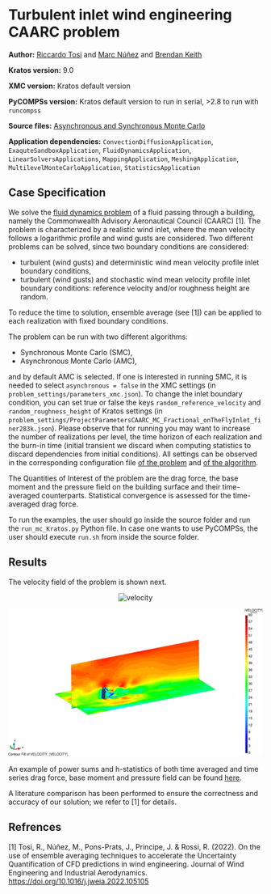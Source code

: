 # Turbulent inlet wind engineering CAARC problem

**Author:** [Riccardo Tosi](https://riccardotosi.github.io) and [Marc Núñez](https://github.com/marcnunezc) and [Brendan Keith](https://brendankeith.github.io/)

**Kratos version:** 9.0

**XMC version:** Kratos default version

**PyCOMPSs version:** Kratos default version to run in serial, >2.8 to run with `runcompss`

**Source files:** [Asynchronous and Synchronous Monte Carlo](source)

**Application dependencies:** `ConvectionDiffusionApplication`, `ExaquteSandboxApplication`, `FluidDynamicsApplication`, `LinearSolversApplications`, `MappingApplication`, `MeshingApplication`, `MultilevelMonteCarloApplication`, `StatisticsApplication`

## Case Specification
We solve the [fluid dynamics problem](https://github.com/KratosMultiphysics/Kratos/tree/master/applications/FluidDynamicsApplication) of a fluid passing through a building, namely the Commonwealth Advisory Aeronautical Council (CAARC) [1]. The problem is characterized by a realistic wind inlet, where the mean velocity follows a logarithmic profile and wind gusts are considered. Two different problems can be solved, since two boundary conditions are considered:

* turbulent (wind gusts) and deterministic wind mean velocity profile inlet boundary conditions,
* turbulent (wind gusts) and stochastic wind mean velocity profile inlet boundary conditions: reference velocity and/or roughness height are random.

To reduce the time to solution, ensemble average (see [1]) can be applied to each realization with fixed boundary conditions.

The problem can be run with two different algorithms:

* Synchronous Monte Carlo (SMC),
* Asynchronous Monte Carlo (AMC),

and by default AMC is selected. If one is interested in running SMC, it is needed to select `asynchronous = false` in the XMC settings (in `problem_settings/parameters_xmc.json`). To change the inlet boundary condition, you can set true or false the keys `random_reference_velocity` and `random_roughness_height` of Kratos settings (in `problem_settings/ProjectParametersCAARC_MC_Fractional_onTheFlyInlet_finer283k.json`). Please observe that for running you may want to increase the number of realizations per level, the time horizon of each realization and the burn-in time (initial transient we discard when computing statistics to discard dependencies from initial conditions). All settings can be observed in the corresponding configuration file [of the problem](source/problem_settings/ProjectParametersCAARC_MC_Fractional_onTheFlyInlet_finer283k.json) and [of the algorithm](source/problem_settings/parameters_xmc.json).

The Quantities of Interest of the problem are the drag force, the base moment and the pressure field on the building surface and their time-averaged counterparts. Statistical convergence is assessed for the time-averaged drag force.

To run the examples, the user should go inside the source folder and run the `run_mc_Kratos.py` Python file. In case one wants to use PyCOMPSs, the user should execute `run.sh` from inside the source folder.

## Results

The velocity field of the problem is shown next.
<p align="center">
  <img src="data/velocity.gif" alt="velocity" style="width: 750px;"/>
</p>
<p align="center">
  <img src="data/velocity.png" alt="velocity" style="width: 750px;"/>
</p>

An example of power sums and h-statistics of both time averaged and time series drag force, base moment and pressure field can be found [here](source/power_sums_outputs).

A literature comparison has been performed to ensure the correctness and accuracy of our solution; we refer to [1] for details.

## Refrences

[1] Tosi, R., Núñez, M., Pons-Prats, J., Principe, J. & Rossi, R. (2022). On the use of ensemble averaging techniques to accelerate the Uncertainty Quantification of CFD predictions in wind engineering. Journal of Wind Engineering and Industrial Aerodynamics. https://doi.org/10.1016/j.jweia.2022.105105
